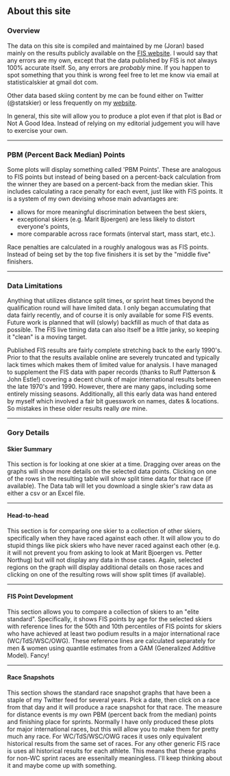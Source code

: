 ## About this site

### Overview
The data on this site is compiled and maintained by me (Joran) based mainly on
the results publicly available on the [FIS website](fis-ski.com). I would say
that any errors are my own, except that the data published by FIS is not always
100% accurate itself. So, any errors are *probably* mine. If you happen to spot
something that you think is wrong feel free to let me know via email at 
statisticalskier at gmail dot com. 

Other data based skiing content by me can be found either on Twitter (@statskier)
or less frequently on my [website](statisticalskier.com).

In general, this site will allow you to produce a plot even if that plot is Bad
or Not A Good Idea. Instead of relying on my editorial judgement you will have to
exercise your own.

***

### PBM (Percent Back Median) Points
Some plots will display something called 'PBM Points'. These are analogous to
FIS points but instead of being based on a percent-back calculation from the 
winner they are based on a percent-back from the median skier. This includes
calculating a race penalty for each event, just like with FIS points. It is a 
system of my own devising whose main advantages are:

* allows for more meaningful discrimination between the best skiers,
* exceptional skiers (e.g. Marit Bjoergen) are less likely to distort everyone's points,
* more comparable across race formats (interval start, mass start, etc.).

Race penalties are calculated in a roughly analogous was as FIS points. Instead
of being set by the top five finishers it is set by the "middle five" finishers.

***

### Data Limitations
Anything that utilizes distance split times, or sprint heat times beyond the 
qualification round will have limited data. I only began accumulating that data
fairly recently, and of course it is only available for some FIS events. Future
work is planned that will (slowly) backfill as much of that data as possible. The
FIS live timing data can also itself be a little janky, so keeping it "clean" is
a moving target.

Published FIS results are fairly complete stretching back to the early 1990's.
Prior to that the results available online are severely truncated and typically
lack times which makes them of limited value for analysis. I have managed to supplement
the FIS data with paper records (thanks to Ruff Patterson & John Estle!) covering
a decent chunk of major international results between the late 1970's and 1990.
However, there are many gaps, including some entirely missing seasons. Additionally,
all this early data was hand entered by myself which involved a fair bit guesswork
on names, dates & locations. So mistakes in these older results really *are* mine.

***

### Gory Details
#### Skier Summary
This section is for looking at one skier at a time. Dragging over areas on the
graphs will show more details on the selected data points. Clicking on one of the
rows in the resulting table will show split time data for that race (if available).
The Data tab will let you download a single skier's raw data as either a csv or
an Excel file.

***

#### Head-to-head
This section is for comparing one skier to a collection of other skiers, specifically
when they have raced against each other. It will allow you to do stupid things like 
pick skiers who have never raced against each other (e.g. it will not prevent you from asking to 
look at Marit Bjoergen vs. Petter Northug) but will not display any data in those cases.
Again, selected regions on the graph will display additional details on those races
and clicking on one of the resulting rows will show split times (if available).

***

#### FIS Point Development
This section allows you to compare a collection of skiers to an "elite standard".
Specifically, it shows FIS points by age for the selected skiers with reference
lines for the 50th and 10th percentiles of FIS points for skiers who have achieved
at least two podium results in a major international race (WC/TdS/WSC/OWG). These
reference lines are calculated separately for men & women using quantile estimates
from a GAM (Generalized Additive Model). Fancy!

***

#### Race Snapshots
This section shows the standard race snapshot graphs that have been a staple of 
my Twitter feed for several years. Pick a date, then click on a race from that
day and it will produce a race snapshot for that race. The measure for distance 
events is my own PBM (percent back from the median) points and finishing place for
sprints. Normally I have only produced these plots for major international races, 
but this will allow you to make them for pretty much any race. For WC/TdS/WSC/OWG races it
uses only equivalent historical results from the same set of races. For any other
generic FIS race is uses all historical results for each athlete. This means that
these graphs for non-WC sprint races are essenitally meaningless. I'll keep thinking
about it and maybe come up with something.